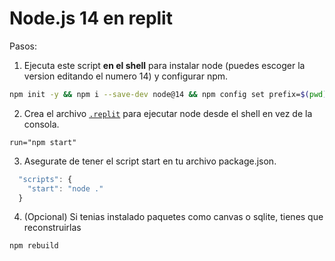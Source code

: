# Node.js 14 en replit

Pasos:

1. Ejecuta este script **en el shell** para instalar node (puedes escoger la version editando el numero 14) y configurar npm.
```sh
npm init -y && npm i --save-dev node@14 && npm config set prefix=$(pwd)/node_modules/node && export PATH=$(pwd)/node_modules/node/bin:$PATH
```

2. Crea el archivo [`.replit`](https://docs.repl.it/repls/dot-replit) para ejecutar node desde el shell en vez de la consola.
```
run="npm start"
```

3. Asegurate de tener el script start en tu archivo package.json.
```js
  "scripts": {
    "start": "node ."
  }
```

4. (Opcional) Si tenias instalado paquetes como canvas o sqlite, tienes que reconstruirlas
```
npm rebuild
```